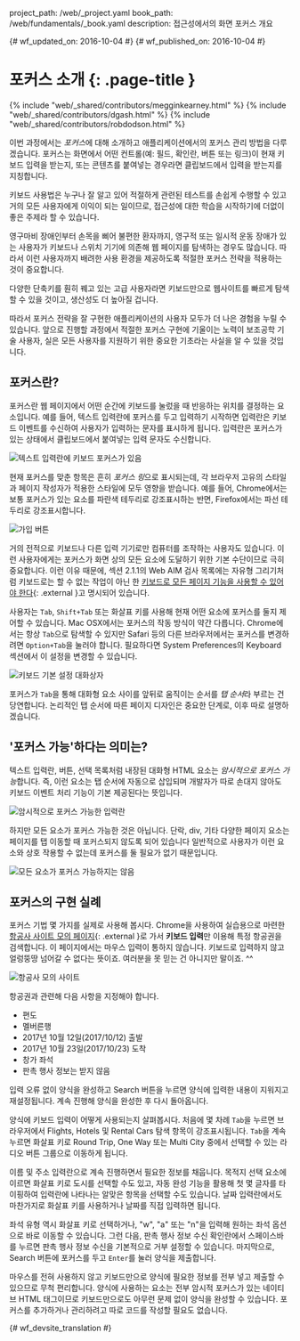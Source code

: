 project_path: /web/_project.yaml
book_path: /web/fundamentals/_book.yaml
description: 접근성에서의 화면 포커스 개요


{# wf_updated_on: 2016-10-04 #}
{# wf_published_on: 2016-10-04 #}

# 포커스 소개 {: .page-title }

{% include "web/_shared/contributors/megginkearney.html" %}
{% include "web/_shared/contributors/dgash.html" %}
{% include "web/_shared/contributors/robdodson.html" %}



이번 과정에서는 *포커스*에 대해 소개하고 애플리케이션에서의 포커스 관리 방법을
다루겠습니다. 포커스는 화면에서 어떤 컨트롤(예: 필드, 확인란, 버튼 또는 링크)이
현재 키보드 입력을 받는지, 또는 콘텐츠를 붙여넣는 경우라면 클립보드에서
입력을 받는지를 지칭합니다.

키보드 사용법은 누구나 잘 알고 있어 적절하게 관련된 테스트를 손쉽게 수행할 수 있고
거의 모든 사용자에게 이익이 되는 일이므로, 접근성에 대한 학습을 시작하기에
더없이 좋은 주제라 할 수 있습니다.

영구마비 장애인부터 손목을 삐어 불편한 환자까지, 영구적 또는 일시적 운동 장애가
있는 사용자가 키보드나 스위치 기기에 의존해 웹 페이지를 탐색하는 경우도 많습니다.
따라서 이런 사용자까지 배려한 사용 환경을 제공하도록 적절한 포커스 전략을 적용하는 것이
중요합니다.

다양한 단축키를 훤히 꿰고 있는 고급 사용자라면
키보드만으로 웹사이트를 빠르게 탐색할 수 있을 것이고,
생산성도 더 높아질 겁니다.

따라서 포커스 전략을 잘 구현한 애플리케이션의 사용자
모두가 더 나은 경험을 누릴 수 있습니다. 앞으로 진행할 과정에서
적절한 포커스 구현에 기울이는 노력이 보조공학 기술 사용자,
실은 모든 사용자를 지원하기 위한 중요한 기초라는 사실을 알 수 있을 것입니다.

## 포커스란?

포커스란 웹 페이지에서 어떤 순간에 키보드를 눌렀을 때 반응하는 위치를 결정하는 요소입니다. 예를
들어, 텍스트 입력란에 포커스를 두고 입력하기 시작하면 입력란은
키보드 이벤트를 수신하여 사용자가 입력하는 문자를 표시하게 됩니다. 입력란은 포커스가 있는
상태에서 클립보드에서 붙여넣는 입력 문자도 수신합니다.

![텍스트 입력란에 키보드 포커스가 있음](imgs/keyboard-focus.png)

현재 포커스를 맞춘 항목은 흔히 *포커스 링*으로 표시되는데,
각 브라우저 고유의 스타일과 페이지 작성자가 적용한 스타일에 모두
영향을 받습니다. 예를 들어, Chrome에서는 보통 포커스가 있는 요소를 파란색 테두리로 강조표시하는 반면,
Firefox에서는 파선 테두리로 강조표시합니다.

![가입 버튼](imgs/sign-up.png)

거의 전적으로 키보드나 다른 입력 기기로만
컴퓨터를 조작하는 사용자도 있습니다. 이런 사용자에게는 포커스가 화면 상의 모든 요소에 도달하기 위한
기본 수단이므로 극히 중요합니다. 이런 이유 때문에, 섹션 2.1.1의 Web AIM 검사 목록에는
자유형 그리기처럼 키보드로는 할 수 없는 작업이 아닌 한
[키보드로 모든 페이지 기능을 사용할 수 있어야 한다](http://webaim.org/standards/wcag/checklist#sc2.1.1){: .external }고
명시되어 있습니다.

사용자는 `Tab`,
`Shift+Tab` 또는 화살표 키를 사용해 현재 어떤 요소에 포커스를 둘지 제어할 수 있습니다. Mac OSX에서는 포커스의 작동 방식이 약간 다릅니다.
Chrome에서는 항상 `Tab`으로 탐색할 수 있지만 Safari 등의 다른 브라우저에서는 포커스를 변경하려면 `Option+Tab`을
눌러야 합니다. 필요하다면 System Preferences의 Keyboard 섹션에서
이 설정을 변경할 수 있습니다.

![키보드 기본 설정 대화상자](imgs/system-prefs2.png)

포커스가
`Tab`을 통해 대화형 요소 사이를 앞뒤로 움직이는 순서를 *탭 순서*라 부르는 건 당연합니다. 논리적인
탭 순서에 따른 페이지 디자인은 중요한 단계로,
이후 따로 설명하겠습니다.

## '포커스 가능'하다는 의미는?

텍스트 입력란, 버튼, 선택 목록처럼 내장된 대화형 HTML 요소는
*암시적으로 포커스 가능*합니다. 즉, 이런 요소는 탭 순서에 자동으로 삽입되며
개발자가 따로 손대지 않아도 키보드 이벤트 처리 기능이 기본 제공된다는 뜻입니다.

![암시적으로 포커스 가능한 입력란](imgs/implicitly-focused.png)

하지만 모든 요소가 포커스 가능한 것은 아닙니다. 단락, div, 기타 다양한 페이지
요소는 페이지를 탭 이동할 때 포커스되지 않도록 되어 있습니다
일반적으로 사용자가 이런 요소와 상호 작용할 수 없는데 포커스를 둘 필요가 없기 때문입니다.

![모든 요소가 포커스 가능하지는 않음](imgs/not-all-elements.png)

## 포커스의 구현 실례

포커스 기법 몇 가지를 실제로 사용해 봅시다. Chrome을 사용하여
실습용으로 마련한 [항공사 사이트 모의
페이지](http://udacity.github.io/ud891/lesson2-focus/01-basic-form/){: .external }로
가서 **키보드 입력**만 이용해 특정 항공권을 검색합니다. 이 페이지에서는
마우스 입력이 통하지 않습니다. 키보드로 입력하지 않고 얼렁뚱땅 넘어갈 수 없다는 뜻이죠. 여러분을 못 믿는 건 아니지만 말이죠.
^^

![항공사 모의 사이트](imgs/airlinesite2.png)

항공권과 관련해 다음 사항을 지정해야 합니다.

 - 편도
 - 멜버른행
 - 2017년 10월 12일(2017/10/12) 출발
 - 2017년 10월 23일(2017/10/23) 도착
 - 창가 좌석
 - 판촉 행사 정보는 받지 않음

입력 오류 없이 양식을 완성하고
Search 버튼을 누르면 양식에 입력한 내용이 지워지고 재설정됩니다. 계속 진행해 양식을 완성한 후
다시 돌아옵니다.

양식에 키보드 입력이 어떻게 사용되는지 살펴봅시다. 처음에 몇 차례
`Tab`을 누르면 브라우저에서 Flights,
Hotels 및 Rental Cars 탐색 항목이 강조표시됩니다. `Tab`을 계속 누르면
화살표 키로 Round Trip, One Way 또는 Multi City 중에서
선택할 수 있는 라디오 버튼 그룹으로 이동하게 됩니다.

이름 및 주소 입력란으로 계속 진행하면서 필요한 정보를
채웁니다. 목적지 선택 요소에 이르면 화살표 키로
도시를 선택할 수도 있고, 자동 완성 기능을 활용해 첫 몇 글자를 타이핑하여 입력란에 나타나는 알맞은 항목을 선택할 수도 있습니다.
날짜 입력란에서도 마찬가지로 화살표 키를 사용하거나 날짜를 직접 입력하면 됩니다.

좌석 유형 역시 화살표 키로 선택하거나, "w", "a"
또는 "n"을 입력해 원하는 좌석 옵션으로 바로 이동할 수 있습니다. 그런 다음, 판촉 행사 정보 수신 확인란에서 스페이스바를
누르면 판촉 행사 정보 수신을 기본적으로 거부 설정할 수 있습니다. 마지막으로,
Search 버튼에 포커스를 두고 `Enter`를 눌러 양식을 제출합니다.

마우스를 전혀 사용하지 않고 키보드만으로 양식에 필요한
정보를 전부 넣고 제출할 수 있으므로 무척 편리합니다. 양식에 사용하는 요소는
전부 암시적 포커스가 있는 네이티브 HTML 태그이므로 키보드만으로도
아무런 문제 없이 양식을 완성할 수 있습니다. 포커스를 추가하거나 관리하려고 따로 코드를 작성할
필요도 없습니다.



{# wf_devsite_translation #}
